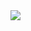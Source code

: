 </details>
<picture>
<source
  srcset="https://github-readme-stats-pi-liard.vercel.app/api?username=BunniBismuth&show_icons=true&theme=tokyonight"
  media="(prefers-color-scheme: dark)"
/>
<source
  srcset="https://github-readme-stats-pi-liard.vercel.app/api?username=BunniBismuth&show_icons=true"
  media="(prefers-color-scheme: light), (prefers-color-scheme: no-preference)"
/>
<img src="github-readme-stats-pi-liard.vercel.app/api?username=BunniBismuth&show_icons=true" />
</picture>
</details>
<!--
**BunniBismuth/BunniBismuth** is a ✨ _special_ ✨ repository because its `README.md` (this file) appears on your GitHub profile.

Here are some ideas to get you started:

- 🔭 I’m currently working on ...
- 🌱 I’m currently learning ...
- 👯 I’m looking to collaborate on ...
- 🤔 I’m looking for help with ...
- 💬 Ask me about ...
- 📫 How to reach me: ...
- 😄 Pronouns: ...
- ⚡ Fun fact: ...
-->

